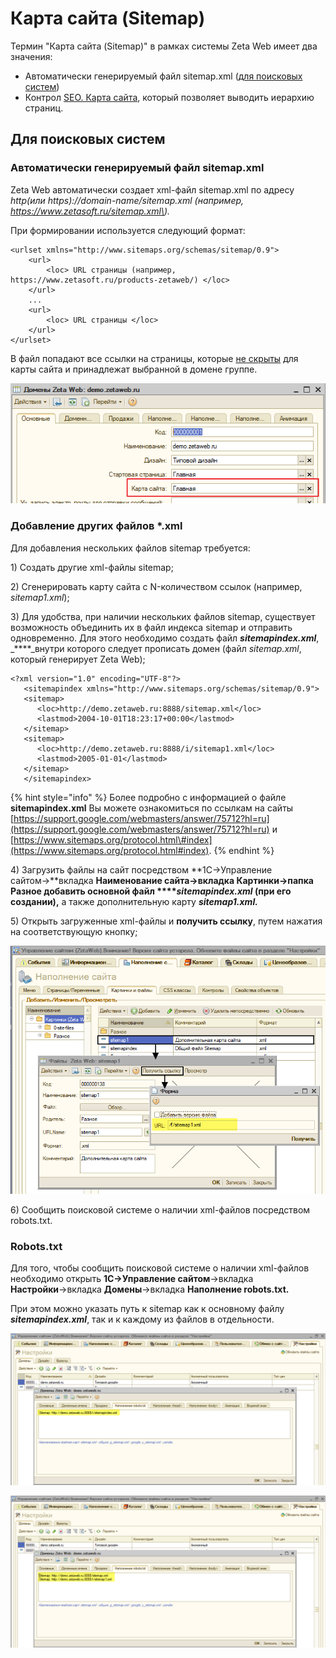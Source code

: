 # Карта сайта \(Sitemap\)

Термин "Карта сайта \(Sitemap\)" в рамках системы Zeta Web имеет два значения:

* Автоматически генерируемый файл sitemap.xml \([для поисковых систем](https://ru.wikipedia.org/wiki/Sitemaps)\)
* Контрол [SEO. Карта сайта](../../tekhnicheskaya-dokumentaciya/opisanie-kontrolov/5-seo/seo-karta-saita.md), который позволяет выводить иерархию страниц.

## Для поисковых систем

### Автоматически генерируемый файл sitemap.xml

Zeta Web автоматически создает xml-файл sitemap.xml по адресу _http\(или https\)://domain-name/sitemap.xml \(например, https://www.zetasoft.ru/sitemap.xml\)._

При формировании используется следующий формат:

```markup
<urlset xmlns="http://www.sitemaps.org/schemas/sitemap/0.9">
    <url>
        <loc> URL страницы (например, https://www.zetasoft.ru/products-zetaweb/) </loc>
    </url>
    ...
    <url>
        <loc> URL страницы </loc>
    </url>
</urlset>
```

В файл попадают все ссылки на страницы, которые [не скрыты](../menyu-karty-ssylki/dobavlenie-stranicy-v-kartu-saita.md#skryvat-ili-otobrazhat) для карты сайта и принадлежат выбранной в домене группе.

![](../../.gitbook/assets/image%20%28223%29.png)

### Добавление других файлов \*.xml

Для добавления нескольких файлов sitemap требуется:

1\) Создать другие xml-файлы sitemap;

2\) Сгенерировать карту сайта с N-количеством ссылок \(например, _sitemap1.xml_\);

3\) Для удобства, при наличии нескольких файлов sitemap, существует возможность объединить их в файл индекса sitemap и отправить одновременно. Для этого необходимо создать файл _**sitemapindex.xml**_, _****_внутри которого следует прописать домен \(файл _sitemap.xml_, который генерирует Zeta Web\);

```text
<?xml version="1.0" encoding="UTF-8"?>
   <sitemapindex xmlns="http://www.sitemaps.org/schemas/sitemap/0.9">
   <sitemap>
      <loc>http://demo.zetaweb.ru:8888/sitemap.xml</loc>
      <lastmod>2004-10-01T18:23:17+00:00</lastmod>
   </sitemap>
   <sitemap>
      <loc>http://demo.zetaweb.ru:8888/i/sitemap1.xml</loc>
      <lastmod>2005-01-01</lastmod>
   </sitemap>
   </sitemapindex>
```

{% hint style="info" %}
Более подробно с информацией о файле **sitemapindex.xml** Вы можете ознакомиться по ссылкам на сайты [https://support.google.com/webmasters/answer/75712?hl=ru](https://support.google.com/webmasters/answer/75712?hl=ru) и [https://www.sitemaps.org/protocol.html\#index](https://www.sitemaps.org/protocol.html#index).
{% endhint %}

4\) Загрузить файлы на сайт посредством **1С→Управление сайтом→**вкладка **Наименование сайта→**вкладка **Картинк**и→папка **Разное** добавить основной файл ****_**sitemapindex.xml**_ \(при его создании\)**,** а также дополнительную карту _**sitemap1.xml.**_ 

5\) Открыть загруженные xml-файлы и **получить ссылку**, путем нажатия на соответствующую кнопку;

![&#x414;&#x43E;&#x431;&#x430;&#x432;&#x43B;&#x435;&#x43D;&#x438;&#x435;  xml-&#x444;&#x430;&#x439;&#x43B;&#x430; &#x43D;&#x430; &#x441;&#x430;&#x439;&#x442;](../../.gitbook/assets/image-7.png)

6\) Сообщить поисковой системе о наличии xml-файлов посредством robots.txt.

### Robots.txt

Для того, чтобы сообщить поисковой системе о наличии xml-файлов необходимо открыть **1С→Управление сайтом**→вкладка **Настройки**→вкладка **Домены**→вкладка **Наполнение robots.txt.** 

При этом можно указать путь к sitemap как к основному файлу _**sitemapindex.xml**_, так и к каждому из файлов в отдельности.

![](../../.gitbook/assets/image-2%20%281%29.png)

![](../../.gitbook/assets/image-6.png)








